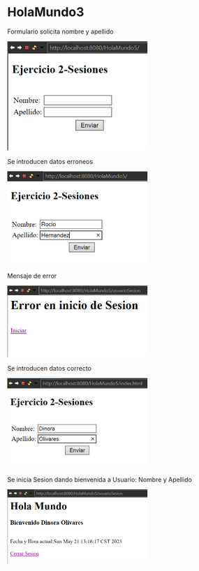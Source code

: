 # HolaMundo3

Formulario solicita nombre y apellido


<img width="321"  src="https://github.com/Dinora15/HolaMundo3/blob/master/imag/ejercicio2_1.png">


Se introducen datos erroneos

<img width="321"  src="https://github.com/Dinora15/HolaMundo3/blob/master/imag/ejercicio2_2.png">




Mensaje de error

<img width="321"  src="https://github.com/Dinora15/HolaMundo3/blob/master/imag/ejercicio2_3.png">


Se introducen datos correcto

<img width="321"  src="https://github.com/Dinora15/HolaMundo3/blob/master/imag/ejercicio2_4.png">


Se inicia Sesion dando bienvenida a Usuario: Nombre y Apellido


<img width="321"  src="https://github.com/Dinora15/HolaMundo3/blob/master/imag/ejercicio2_5.png">
